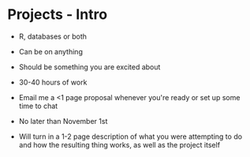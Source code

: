 Projects - Intro
================

* R, databases or both
* Can be on anything
* Should be something you are excited about
* 30-40 hours of work

* Email me a <1 page proposal whenever you're ready or set up some time to chat
* No later than November 1st

* Will turn in a 1-2 page description of what you were attempting to do and how
  the resulting thing works, as well as the project itself
